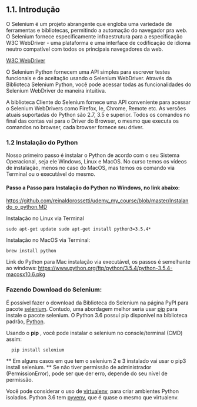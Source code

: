 ## 1.1. Introdução

O Selenium é um projeto abrangente que engloba uma variedade de ferramentas e bibliotecas, permitindo a automação do navegador pra web. O Selenium fornece especificamente infraestrutura para a especificação W3C WebDriver - uma plataforma e uma interface de codificação de idioma neutro compatível com todos os principais navegadores da web.

[W3C WebDriver](https://www.w3.org/TR/webdriver1/)

O Selenium Python fornecem uma API simples para escrever testes funcionais e de aceitação usando o Selenium WebDriver. Através da Biblioteca Selenium Python, você pode acessar todas as funcionalidades do Selenium WebDriver de maneira intuitiva.

A biblioteca Cliente do Selenium fornece uma API conveniente para acessar o Selenium WebDrivers como Firefox, Ie, Chrome, Remote etc. As versões atuais suportadas do Python são 2.7, 3.5 e superior. Todos os comandos no final das contas vai para o Driver do Browser, o mesmo que executa os comandos no browser, cada browser fornece seu driver.


### 1.2 Instalação do Python

Nosso primeiro passo é instalar o Python de acordo com o seu Sistema Operacional, seja ele Windows, Linux e MacOS. No curso temos os vídeos de instalação, menos no caso do MacOS, mas temos os comando via Terminal ou o executável do mesmo.


#### Passo a Passo para Instalação do Python no Windows, no link abaixo:

https://github.com/reinaldorossetti/udemy_my_course/blob/master/Instalando_o_python.MD


Instalação no Linux via Terminal
```
sudo apt-get update sudo apt-get install python3=3.5.4*
```

Instalação no MacOS via Terminal:
```
brew install python
```

Link do Python para Mac instalação via executável, os passos é semelhante ao windows:
https://www.python.org/ftp/python/3.5.4/python-3.5.4-macosx10.6.pkg


### Fazendo Download do Selenium:

É possível fazer o download da Biblioteca do Selenium na página PyPI para pacote [selenium](https://pypi.python.org/pypi/selenium). Contudo, uma abordagem melhor seria usar [pip](https://pip.pypa.io/en/latest/installing) para instale o pacote selenium. O Python 3.6 possui pip disponível na biblioteca padrão, [Python](https://docs.python.org/3.6/installing/index.html).

Usando o **pip** , você pode instalar o selenium no console/terminal (CMD) assim:
```
  pip install selenium
```
** Em alguns casos em que tem o selenium 2 e 3 instalado vai usar o pip3 install selenium.
** Se não tiver permissão de administrador (PermissionError), pode ser que der erro, depende do seu nível de permissão.

Você pode considerar o uso de [virtualenv](http://www.virtualenv.org>), para criar ambientes Python isolados. Python 3.6 tem [pyvenv](https://docs.python.org/3.6/using/scripts.html#scripts-pyvenv), que é quase o mesmo que virtualenv.







